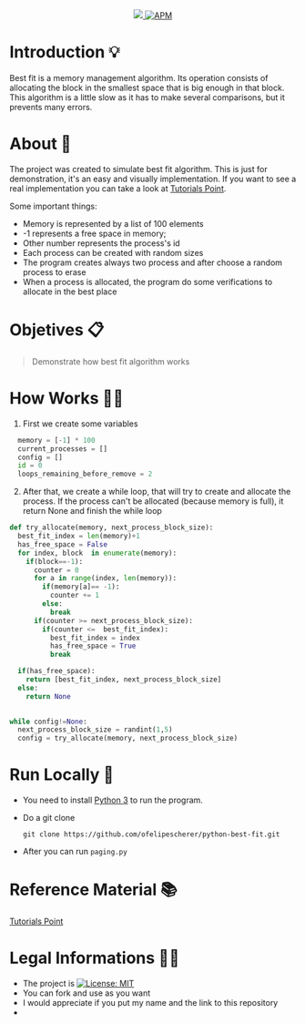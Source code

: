 
<div align=center>
<a href="https://www.python.org">
<img src="https://img.shields.io/badge/python-3.7-informational">
</a>
<a href="https://opensource.org/licenses/MIT">
<img alt="APM" src="https://img.shields.io/apm/l/vim-mode">
</a>
</div>      
      
# Introduction 💡
Best fit is a memory management algorithm. Its operation consists of allocating the block in the smallest space that is big enough in that block. This algorithm is a little slow as it has to make several comparisons, but it prevents many errors.

# About 📘
The project was created to simulate best fit algorithm. This is just for demonstration, it's an easy and visually implementation. If you want to see a real implementation you can take a look at [Tutorials Point](https://www.tutorialspoint.com/cplusplus-program-for-best-fit-algorithm-in-memory-management).

Some important things:
-  Memory is represented by a list of 100 elements
- -1 represents a free space in memory;
- Other number represents the process's id
- Each process can be created with random sizes
- The program creates always two process and after choose a random process to erase
- When a process is allocated, the program do some verifications to allocate in the best place

# Objetives 📋

> Demonstrate how best fit algorithm works

# How Works 👨‍🏫

1. First we create some variables
```python
  memory = [-1] * 100
  current_processes = []
  config = []
  id = 0
  loops_remaining_before_remove = 2
```

2. After that, we create a while loop, that will try to create and allocate the process. If the process can't be allocated (because memory is full), it return None and finish the while loop
```python
def try_allocate(memory, next_process_block_size):
  best_fit_index = len(memory)+1 
  has_free_space = False
  for index, block  in enumerate(memory):
    if(block==-1):
      counter = 0
      for a in range(index, len(memory)):
        if(memory[a]== -1):
          counter += 1
        else:
          break
      if(counter >= next_process_block_size):
        if(counter <=  best_fit_index):
          best_fit_index = index
          has_free_space = True
          break

  if(has_free_space):
    return [best_fit_index, next_process_block_size]
  else:
    return None

    
while config!=None:
  next_process_block_size = randint(1,5)
  config = try_allocate(memory, next_process_block_size)
```

# Run Locally 📂
- You need to install [Python 3](https://www.python.org/downloads) to run the program.

- Do a git clone

      git clone https://github.com/ofelipescherer/python-best-fit.git

- After you can run `paging.py`

# Reference Material 📚
[Tutorials Point](https://www.tutorialspoint.com/cplusplus-program-for-best-fit-algorithm-in-memory-management)

# Legal Informations 👩‍⚖️

- The project is [![License: MIT](https://img.shields.io/badge/License-MIT-yellow.svg)](https://opensource.org/licenses/MIT)
- You can fork and use as you want
- I would appreciate if you put my name and the link to this repository
- 
